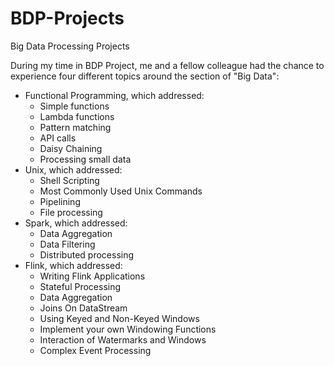 # BDP-Projects
Big Data Processing Projects

During my time in BDP Project, me and a fellow colleague had the chance to experience four different topics around the section of "Big Data":
- Functional Programming, which addressed:
  - Simple functions
  - Lambda functions
  - Pattern matching
  - API calls
  - Daisy Chaining
  - Processing small data
- Unix, which addressed:
  - Shell Scripting
  - Most Commonly Used Unix Commands
  - Pipelining
  - File processing
- Spark, which addressed:
  - Data Aggregation
  - Data Filtering
  - Distributed processing
- Flink, which addressed:
  - Writing Flink Applications
  - Stateful Processing
  - Data Aggregation
  - Joins On DataStream
  - Using Keyed and Non-Keyed Windows
  - Implement your own Windowing Functions
  - Interaction of Watermarks and Windows
  - Complex Event Processing
